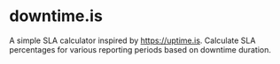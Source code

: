 # downtime.is
A simple SLA calculator inspired by https://uptime.is. Calculate SLA percentages for various reporting periods based on downtime duration.
